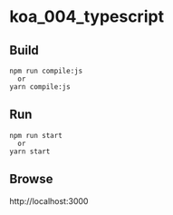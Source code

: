 
# koa_004_typescript

## Build

```
npm run compile:js
  or
yarn compile:js
```

## Run

```
npm run start
  or
yarn start
```

## Browse

http://localhost:3000


